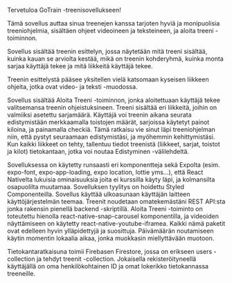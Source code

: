 Tervetuloa GoTrain -treenisovellukseen!

Tämä sovellus auttaa sinua treenejen kanssa tarjoten hyviä ja monipuolisia treeniohjelmia, sisältäen ohjeet videoineen ja teksteineen, ja aloita treeni -toiminnon.

Sovellus sisältää treenin esittelyn, jossa näytetään mitä treeni sisältää, kuinka kauan se arviolta kestää, mikä on treenin kohderyhmä, kuinka monta sarjaa käyttäjä tekee ja mitä liikkeitä käyttäjä tekee. 

Treenin esittelystä pääsee yksitellen vielä katsomaan kyseisen liikkeen ohjeita, jotka ovat video- ja teksti -muodossa.

Sovellus sisältää Aloita Treeni -toiminnon, jonka aloitettuaan käyttäjä tekee valitsemansa treenin ohjeistuksineen. Treeni sisältää eri liikkeitä, joihin on valmiiksi asetettu sarjamäärä. Käyttäjä voi treenin aikana seurata edistymistään merkkaamalla toistojen määrät, sarjoissa käytetyt painot kiloina, ja painamalla checkiä. Tämä ratkaisu vie sinut läpi treeniohjelman niin, että pystyt seuraamaan edistymistäsi, ja myöhemmin kehittymistäsi. Kun kaikki liikkeet on tehty, tallentuu tiedot treenistä (liikkeet, sarjat, toistot ja kilot) tietokantaan, jotka voi noutaa Edistyminen -välilehdeltä.

Sovelluksessa on käytetty runsaasti eri komponentteja sekä Expolta (esim. expo-font, expo-app-loading, expo location, lottie yms...), että React Nativelta lukuisia ominaisuuksia joita ei kurssilla käyty läpi, ja kolmansilta osapuolilta muutamaa. Sovelluksen tyylitys on hoidettu Styled Componenteilla. Sovellus käyttää ulkoasunaan käyttäjän laitteen käyttöjärjestelmän teemaa. Treenit noudetaan omatekemästäni REST API:sta jonka rakensin pienellä backend -skriptillä. Aloita Treeni -toiminto on toteutettu hienolla react-native-snap-carousel komponentilla, ja videoiden näyttämiseen on käytetty react-native-youtube-iframea. Kaikki nämä paketit ovat edelleen hyvin ylläpidettyjä ja suosittuja. Päivämäärän noutamiseen käytin momentin lokaalia aikaa, jonka muokkasin miellyttävään muotoon.

Tietokantaratkaisuna toimii Firebasen Firestore, jossa on erikseen users -collection ja tehdyt treenit -collection. Jokaisella rekisteröityneellä käyttäjällä on oma henkilökohtainen ID ja omat lokerikko tietokannassa treeneille. 